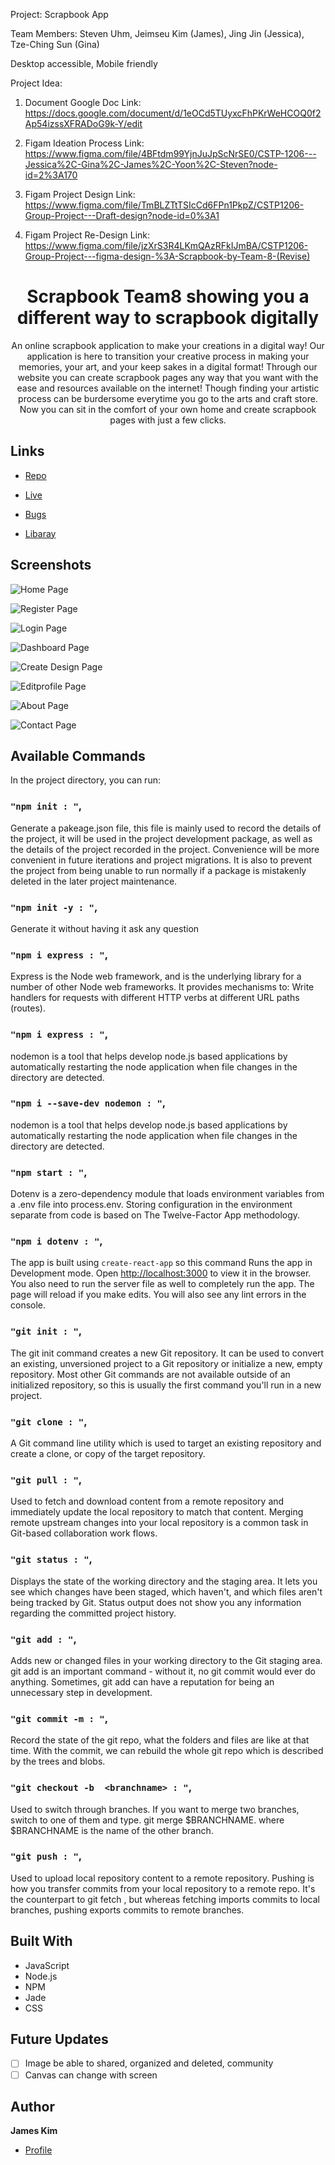 Project: Scrapbook App 

Team Members:
Steven Uhm,
Jeimseu Kim (James),
Jing Jin (Jessica),
Tze-Ching Sun (Gina)


Desktop accessible, Mobile friendly

Project Idea:

1. Document Google Doc Link:
https://docs.google.com/document/d/1eOCd5TUyxcFhPKrWeHCOQ0f2Ap54izssXFRADoG9k-Y/edit

2. Figam Ideation Process Link:
https://www.figma.com/file/4BFtdm99YjnJuJpScNrSE0/CSTP-1206---Jessica%2C-Gina%2C-James%2C-Yoon%2C-Steven?node-id=2%3A170

4. Figam Project Design Link:
https://www.figma.com/file/TmBLZTtTSIcCd6FPn1PkpZ/CSTP1206-Group-Project---Draft-design?node-id=0%3A1

5. Figam Project Re-Design Link:
https://www.figma.com/file/jzXrS3R4LKmQAzRFkIJmBA/CSTP1206-Group-Project---figma-design-%3A-Scrapbook-by-Team-8-(Revise)



<h1 align="center">Scrapbook Team8 showing you a different way to scrapbook digitally</h1>

<p align="center">
An online scrapbook application to make your creations in a digital way!  Our application is here to transition your creative process in making your memories, your art,  and your keep sakes in a digital format! Through our website you can create scrapbook pages any way that you want  with the ease and resources available on the internet! Though finding your artistic process can be burdersome everytime  you go to the arts and craft store. Now you can sit in the comfort of your own home and create scrapbook pages with just a few clicks.
</p>

## Links

- [Repo](https://github.com/JamesKim4913/cstp1206_project> "Scrapbook Repo")

- [Live](https://scrapbookappteam8.herokuapp.com/home "Live View")

- [Bugs](https://github.com/JamesKim4913/cstp1206_project/issues "Issues Page")

- [Libaray](http://fabricjs.com/ "Fabric js")

## Screenshots

![Home Page](/public/image/Homepage_screenshot.png "Home Page")

![Register Page](/public/image/Register_screenshot.png "Register Page")

![Login Page](/public/image/Login_screenshot.png "Login Page")

![Dashboard Page](/public/image/Dashboard_screenshot.png "Dashboard Page")

![Create Design Page](/public/image/Create_Design_screenshot.png "Create Design Page")

![Editprofile Page](/public/image/Editprofile_screenshot.png "Editprofile Page")

![About Page](/public/image/About_screenshot.png "About Page")

![Contact Page](/public/image/Contact_screenshot.png "Contact Page")

## Available Commands

In the project directory, you can run:

### `"npm init : "`,
Generate a pakeage.json file, this file is mainly used to record the details of the project, it will be used in the project development package, as well as the details of the project recorded in the project. Convenience will be more convenient in future iterations and project migrations. It is also to prevent the project from being unable to run normally if a package is mistakenly deleted in the later project maintenance.

### `"npm init -y : "`,
Generate it without having it ask any question

### `"npm i express : "`,
Express is the Node web framework, and is the underlying library for a number of other Node web frameworks. It provides mechanisms to: Write handlers for requests with different HTTP verbs at different URL paths (routes).

### `"npm i express : "`,
nodemon is a tool that helps develop node.js based applications by automatically restarting the node application when file changes in the directory are detected.

### `"npm i --save-dev nodemon : "`,
nodemon is a tool that helps develop node.js based applications by automatically restarting the node application when file changes in the directory are detected.

### `"npm start : "`,
Dotenv is a zero-dependency module that loads environment variables from a .env file into process.env. Storing configuration in the environment separate from code is based on The Twelve-Factor App methodology.

### `"npm i dotenv : "`,
The app is built using `create-react-app` so this command Runs the app in Development mode. Open [http://localhost:3000](http://localhost:3000) to view it in the browser. You also need to run the server file as well to completely run the app. The page will reload if you make edits.
You will also see any lint errors in the console.

### `"git init : "`,
The git init command creates a new Git repository. It can be used to convert an existing, unversioned project to a Git repository or initialize a new, empty repository. Most other Git commands are not available outside of an initialized repository, so this is usually the first command you'll run in a new project.

### `"git clone : "`,
A Git command line utility which is used to target an existing repository and create a clone, or copy of the target repository.
 
### `"git pull : "`,
Used to fetch and download content from a remote repository and immediately update the local repository to match that content. Merging remote upstream changes into your local repository is a common task in Git-based collaboration work flows.

### `"git status : "`,
Displays the state of the working directory and the staging area. It lets you see which changes have been staged, which haven't, and which files aren't being tracked by Git. Status output does not show you any information regarding the committed project history.

### `"git add : "`,
Adds new or changed files in your working directory to the Git staging area. git add is an important command - without it, no git commit would ever do anything. Sometimes, git add can have a reputation for being an unnecessary step in development.

### `"git commit -m : "`,
Record the state of the git repo, what the folders and files are like at that time. With the commit, we can rebuild the whole git repo which is described by the trees and blobs.

### `"git checkout -b  <branchname> : "`,
Used to switch through branches. If you want to merge two branches, switch to one of them and type. git merge $BRANCHNAME. where $BRANCHNAME is the name of the other branch.

### `"git push : "`,
Used to upload local repository content to a remote repository. Pushing is how you transfer commits from your local repository to a remote repo. It's the counterpart to git fetch , but whereas fetching imports commits to local branches, pushing exports commits to remote branches.

## Built With

- JavaScript
- Node.js
- NPM
- Jade
- CSS

## Future Updates

- [ ] Image be able to shared, organized and deleted, community
- [ ] Canvas can change with screen

## Author

**James Kim**

- [Profile](https://github.com/JamesKim4913 "James Kim")


